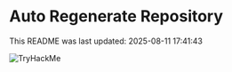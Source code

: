 # Auto Regenerate Repository

This README was last updated: 2025-08-11 17:41:43

 ![TryHackMe](https://tryhackme.com/badge/533634)